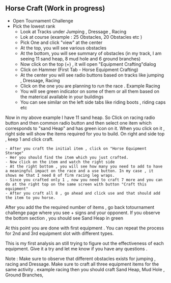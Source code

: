 ## Horse Craft (Work in progress)

- Open Tournament Challenge
- Pick the lowest rank
 	- Look at Tracks under Jumping , Dressage , Racing  
	- Lok at course (example : 25 Obstacles, 20 Obstacles etc )
	- Pick One and click "view" at the center
	- At the top, you will see various obstacles 
	- At the bottom, you will see summary of obstacles (in my track, I am seeing 11 sand heap, 8 mud hole and 6 ground branches)  
	- Now click on the top (+)  , it will open "Equipment Crafting"dialog
	- Click on Hammer (First Tab - Horse Equipment Crafting)
	- At the center you will see radio buttons based on tracks like jumping , Dressage, Racing
	- Click on the one you are planning to run the race . Example Racing
	- You will see green indicator on some of them or all them based on the materical available in your buildings
	- You can see similar on the left side tabs like riding boots , riding caps etc

Now in my above example I have 11 sand heap. So Click on racing radio button and then common radio button and then select one item which corresponds to "sand Heap" and has green icon on it. When you click on it , right side will show the items required for you to build. On right and side top , keep 1 and click craft.

	- After you craft the initial item , click on "Horse Equipment Storage"
	- Her you should find the item which you just crafted. 
	- Now click on the item and watch the right side
	- At the right bottom , you will see how many you need to add to have a meaningful impact on the race and a use button. In my case , it shows me that I need 8 of firm racing leg wraps. 
	- Since you crafted only 1 , now you need to craft 7 more and you can do at the right top on the same screen with button "Craft this equipment"
	- After you craft all 8 , go ahead and click use and that should add the item to you horse. 

After you add the the required number of items , go back totournament challenge page where you see + signs and your opponent. If you observe the bottom section , you should see Sand Heap in green

At this point you are done with first equipment . You can repeat the process for 2nd and 3rd equipment slot with different types. 

This is my first analysis an still trying to figure out the effectiveness of each equipment. Give it a try and let me know if you have any questions . 

Note : Make sure to observe that different obstacles exists for jumping , racing and Dressage. Make sure to craft all three equipment items for the same activity . example racing then you should craft Sand Heap, Mud Hole , Ground Branches, 
